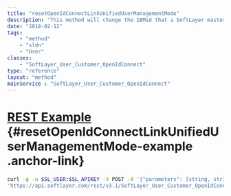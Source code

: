 ```yaml
---
title: "resetOpenIdConnectLinkUnifiedUserManagementMode"
description: "This method will change the IBMid that a SoftLayer master user is linked to, if we need to do that for some reason. It will do this by unlinking the new owner IBMid from its current user association in this account, if there is one (note that the new owner IBMid is not required to already be a member of the IMS account). Then it will modify the existing IBMid link for the master user to use the new owner IBMid-realm IAMid. At this point, if the new owner IBMid isn't already a member of the PaaS account, it will attempt to add it. As a last step, it will call PaaS to modify the owner on that side, if necessary.  Only when all those steps are complete, it will commit the IMS-side DB changes.  Then, it will clean up the SoftLayer user that was linked to the new owner IBMid (this user became unlinked as the first step in this process).  It will also call BSS to delete the old owner IBMid. NOTE:  This method cannot be used to 'un-link' a SoftLayer user.  Once linked, a SoftLayer user can never be un-linked. Also, this method cannot be used to reset the link if the user account is not Bluemix linked. To reset a link for the user account not linked to Bluemix, use resetOpenIdConnectLink. "
date: "2018-02-12"
tags:
    - "method"
    - "sldn"
    - "User"
classes:
    - "SoftLayer_User_Customer_OpenIdConnect"
type: "reference"
layout: "method"
mainService : "SoftLayer_User_Customer_OpenIdConnect"
---
```


# [REST Example](#resetOpenIdConnectLinkUnifiedUserManagementMode-example) <a href="/article/rest/"><i class="fas fa-question"></i></a> {#resetOpenIdConnectLinkUnifiedUserManagementMode-example .anchor-link} 
```bash
curl -g -u $SL_USER:$SL_APIKEY -X POST -d '{"parameters": [string, string, boolean]}' \
'https://api.softlayer.com/rest/v3.1/SoftLayer_User_Customer_OpenIdConnect/{SoftLayer_User_Customer_OpenIdConnectID}/resetOpenIdConnectLinkUnifiedUserManagementMode'
```
